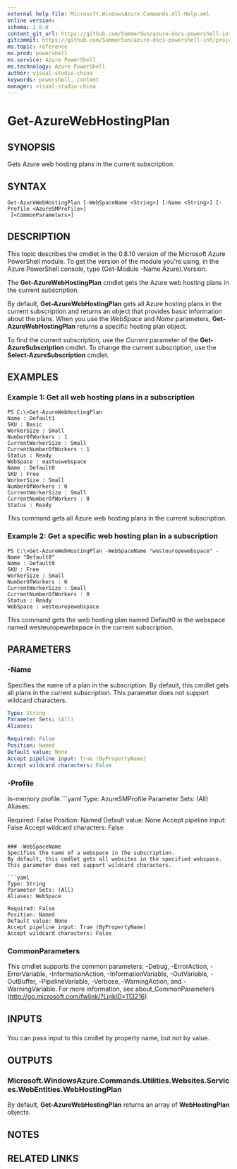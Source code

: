 ```yaml
---
external help file: Microsoft.WindowsAzure.Commands.dll-Help.xml
online version: 
schema: 2.0.0
content_git_url: https://github.com/SummerSun/azure-docs-powershell-int/projects/azure-docs-powershell-int/azureps-cmdlets-docs/ServiceManagement/Azure.Compute/v2.0/CmdletMDs/Get-AzureWebHostingPlan.md
gitcommit: https://github.com/SummerSun/azure-docs-powershell-int/projects/azure-docs-powershell-int/azureps-cmdlets-docs/ServiceManagement/Azure.Compute/v2.0/CmdletMDs/Get-AzureWebHostingPlan.md
ms.topic: reference
ms.prod: powershell
ms.service: Azure PowerShell
ms.technology: Azure PowerShell
author: visual-studio-china
keywords: powershell, content
manager: visual-studio-china
---
```


# Get-AzureWebHostingPlan

## SYNOPSIS
Gets Azure web hosting plans in the current subscription.

## SYNTAX

```
Get-AzureWebHostingPlan [-WebSpaceName <String>] [-Name <String>] [-Profile <AzureSMProfile>]
 [<CommonParameters>]
```

## DESCRIPTION
This topic describes the cmdlet in the 0.8.10 version of the Microsoft Azure PowerShell module.
To get the version of the module you're using, in the Azure PowerShell console, type (Get-Module -Name Azure).Version.

The **Get-AzureWebHostingPlan** cmdlet gets the Azure web hosting plans in the current subscription.

By default, **Get-AzureWebHostingPlan** gets all Azure hosting plans in the current subscription and returns an object that provides basic information about the plans.
When you use the *WebSpace* and *Name* parameters, **Get-AzureWebHostingPlan** returns a specific hosting plan object.

To find the current subscription, use the *Current* parameter of the **Get-AzureSubscription** cmdlet.
To change the current subscription, use the **Select-AzureSubscription** cmdlet.

## EXAMPLES

### Example 1: Get all web hosting plans in a subscription
```
PS C:\>Get-AzureWebHostingPlan 
Name : Default1 
SKU : Basic 
WorkerSize : Small 
NumberOfWorkers : 1 
CurrentWorkerSize : Small 
CurrentNumberOfWorkers : 1 
Status : Ready 
WebSpace : eastuswebspace 
Name : Default0 
SKU : Free 
WorkerSize : Small 
NumberOfWorkers : 0 
CurrentWorkerSize : Small 
CurrentNumberOfWorkers : 0 
Status : Ready
```

This command gets all Azure web hosting plans in the current subscription.

### Example 2: Get a specific web hosting plan in a subscription
```
PS C:\>Get-AzureWebHostingPlan -WebSpaceName "westeuropewebspace" -Name "Default0" 
Name : Default0 
SKU : Free 
WorkerSize : Small 
NumberOfWorkers : 0 
CurrentWorkerSize : Small 
CurrentNumberOfWorkers : 0 
Status : Ready 
WebSpace : westeuropewebspace
```

This command gets the web hosting plan named Default0 in the webspace named westeuropewebspace in the current subscription.

## PARAMETERS

### -Name
Specifies the name of a plan in the subscription.
By default, this cmdlet gets all plans in the current subscription.
This parameter does not support wildcard characters.

```yaml
Type: String
Parameter Sets: (All)
Aliases: 

Required: False
Position: Named
Default value: None
Accept pipeline input: True (ByPropertyName)
Accept wildcard characters: False
```

### -Profile
In-memory profile.```yaml
Type: AzureSMProfile
Parameter Sets: (All)
Aliases: 

Required: False
Position: Named
Default value: None
Accept pipeline input: False
Accept wildcard characters: False
```

### -WebSpaceName
Specifies the name of a webspace in the subscription.
By default, this cmdlet gets all websites in the specified webspace.
This parameter does not support wildcard characters.

```yaml
Type: String
Parameter Sets: (All)
Aliases: WebSpace

Required: False
Position: Named
Default value: None
Accept pipeline input: True (ByPropertyName)
Accept wildcard characters: False
```

### CommonParameters
This cmdlet supports the common parameters: -Debug, -ErrorAction, -ErrorVariable, -InformationAction, -InformationVariable, -OutVariable, -OutBuffer, -PipelineVariable, -Verbose, -WarningAction, and -WarningVariable. For more information, see about_CommonParameters (http://go.microsoft.com/fwlink/?LinkID=113216).

## INPUTS

###  
You can pass input to this cmdlet by property name, but not by value.

## OUTPUTS

### Microsoft.WindowsAzure.Commands.Utilities.Websites.Services.WebEntities.WebHostingPlan
By default, **Get-AzureWebHostingPlan** returns an array of **WebHostingPlan** objects.

## NOTES

## RELATED LINKS

